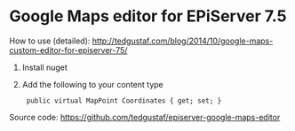 Google Maps editor for EPiServer 7.5
====================================

How to use (detailed): http://tedgustaf.com/blog/2014/10/google-maps-custom-editor-for-episerver-75/

1. Install nuget

2. Add the following to your content type

        public virtual MapPoint Coordinates { get; set; }


Source code: https://github.com/tedgustaf/episerver-google-maps-editor